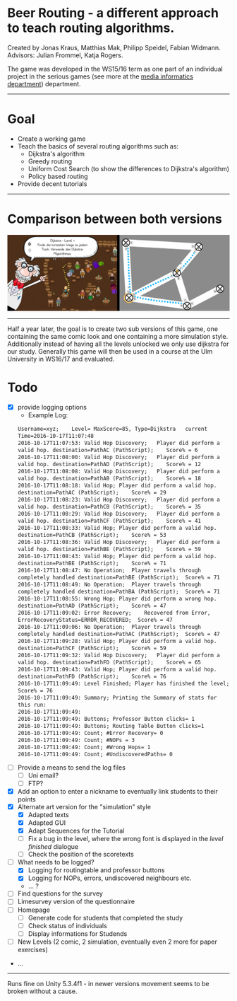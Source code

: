# Beer Routing - a different approach to teach routing algorithms.
Created by Jonas Kraus, Matthias Mak, Philipp Speidel, Fabian Widmann.
Advisors: Julian Frommel, Katja Rogers.

The game was developed in the WS15/16 term as one part of an individual project in the serious games (see more at the [media informatics department](https://www.uni-ulm.de/in/mi.html)) department.
___
# Goal
+ Create a working game
+ Teach the basics of several routing algorithms such as:
  + Dijkstra's algorithm
  + Greedy routing
  + Uniform Cost Search (to show the differences to Dijkstra's algorithm)
  + Policy based routing
+ Provide decent tutorials
___

# Comparison between both versions
![differences between both images](img/diff.png)
___
Half a year later, the goal is to create two sub versions of this game, one containing the same comic look and one containing a more simulation style. Additionally instead of having all the levels unlocked we only use dijkstra for our study. Generally this game will then be used in a course at the Ulm University in WS16/17 and evaluated.
# Todo
- [x] provide logging options
    - Example Log:
    ```
    Username=xyz;	 Level= MaxScore=85, Type=Dijkstra	 current Time=2016-10-17T11:07:48
    2016-10-17T11:07:53: Valid Hop Discovery;	Player did perform a valid hop. destination=PathAC (PathScript);	Score% = 6
    2016-10-17T11:08:00: Valid Hop Discovery;	Player did perform a valid hop. destination=PathAD (PathScript);	Score% = 12
    2016-10-17T11:08:08: Valid Hop Discovery;	Player did perform a valid hop. destination=PathAB (PathScript);	Score% = 18
    2016-10-17T11:08:18: Valid Hop;	Player did perform a valid hop. destination=PathAC (PathScript);	Score% = 29
    2016-10-17T11:08:23: Valid Hop Discovery;	Player did perform a valid hop. destination=PathCB (PathScript);	Score% = 35
    2016-10-17T11:08:29: Valid Hop Discovery;	Player did perform a valid hop. destination=PathCF (PathScript);	Score% = 41
    2016-10-17T11:08:33: Valid Hop;	Player did perform a valid hop. destination=PathCB (PathScript);	Score% = 53
    2016-10-17T11:08:36: Valid Hop Discovery;	Player did perform a valid hop. destination=PathBE (PathScript);	Score% = 59
    2016-10-17T11:08:43: Valid Hop;	Player did perform a valid hop. destination=PathBE (PathScript);	Score% = 71
    2016-10-17T11:08:47: No Operation;	Player travels through completely handled destination=PathBE (PathScript);	Score% = 71
    2016-10-17T11:08:49: No Operation;	Player travels through completely handled destination=PathBA (PathScript);	Score% = 71
    2016-10-17T11:08:55: Wrong Hop;	Player did perform a wrong hop. destination=PathAD (PathScript);	Score% = 47
    2016-10-17T11:09:02: Error Recovery;	Recovered from Error, ErrorRecoveryStatus=ERROR_RECOVERED;	Score% = 47
    2016-10-17T11:09:06: No Operation;	Player travels through completely handled destination=PathAC (PathScript);	Score% = 47
    2016-10-17T11:09:28: Valid Hop;	Player did perform a valid hop. destination=PathCF (PathScript);	Score% = 59
    2016-10-17T11:09:32: Valid Hop Discovery;	Player did perform a valid hop. destination=PathFD (PathScript);	Score% = 65
    2016-10-17T11:09:43: Valid Hop;	Player did perform a valid hop. destination=PathFD (PathScript);	Score% = 76
    2016-10-17T11:09:49: Level Finished; Player has finished the level;	Score% = 76
    2016-10-17T11:09:49: Summary; Printing the Summary of stats for this run:
    2016-10-17T11:09:49:
    2016-10-17T11:09:49: Buttons; Professor Button clicks= 1
    2016-10-17T11:09:49: Buttons; Routing Table Button clicks=1
    2016-10-17T11:09:49: Count; #Error Recovery= 0
    2016-10-17T11:09:49: Count; #NOPs = 3
    2016-10-17T11:09:49: Count; #Wrong Hops= 1
    2016-10-17T11:09:49: Count; #UndiscoveredPaths= 0
    ```
- [ ] Provide a means to send the log files
    - [ ] Uni email?
    - [ ] FTP?
- [x] Add an option to enter a nickname to eventually link students to their points
- [x] Alternate art version for the "simulation" style
  - [x] Adapted texts
  - [x] Adapted GUI
  - [x] Adapt Sequences for the Tutorial
  - [ ] Fix a bug in the level, where the wrong font is displayed in the *level finished* dialogue
  - [ ] Check the position of the scoretexts
- [ ] What needs to be logged?
  - [x] Logging for routingtable and professor buttons
  - [x] Logging for NOPs, errors, undiscovered neighbours etc.
  - ... ?
- [ ] Find questions for the survey
- [ ] Limesurvey version of the questionnaire
- [ ] Homepage
  - [ ] Generate code for students that completed the study
  - [ ] Check status of individuals
  - [ ] Display informations for Studends

- [ ] New Levels (2 comic, 2 simulation, eventually even 2 more for paper exercises)
- ...

___
Runs fine on Unity 5.3.4f1 - in newer versions movement seems to be broken without a cause.
